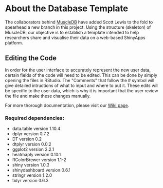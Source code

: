 # About the Database Template
The collaborators behind [MuscleDB](https://github.com/flaneuse/muscleDB) have added Scott Lewis to the fold to spearhead a new branch in this project. Using the structure (skeleton) of MuscleDB, our objective is to establish a template intended to help researchers share and visualise their data on a web-based ShinyApps platform.

## Editing the Code
In order for the user interface to accurately represent the new user data, certain fields of the code will need to be edited. This can be done by simply opening the files in RStudio. The "Comments" that follow the # symbol will give detailed intructions of what to input and where to put it. These edits will be specific to the user data, which is why it is important that the user review the file and make these changes manually.     

For more thorough documentation, please visit our [Wiki page](https://github.com/5c077/ExpressionDB/wiki/About).


### Required dependencies:
* data.table version 1.10.4
* dplyr version 0.7.2
* DT version 0.2             
* dtplyr version 0.0.2         
* ggplot2 version 2.2.1
* heatmaply version 0.10.1         
* RColorBrewer version 1.1-2
* shiny version 1.0.3         
* shinydashboard version 0.6.1
* stringr version 1.2.0    
* tidyr version 0.6.3